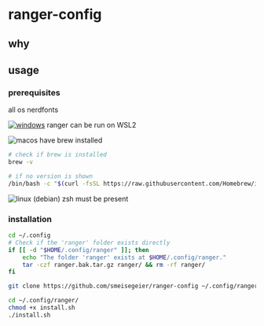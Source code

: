 # ranger-config

## why

## usage

### prerequisites

all os
nerdfonts

[![windows](https://badgen.net/badge/icon/windows?icon=windows&label)](https://microsoft.com/windows/)
ranger can be run on WSL2

![macos](https://img.shields.io/badge/macOS-blue?logo=apple&logoColor=white&labelColor=grey)
have brew installed

```bash
# check if brew is installed
brew -v
```

```bash
# if no version is shown
/bin/bash -c "$(curl -fsSL https://raw.githubusercontent.com/Homebrew/install/HEAD/install.sh)"
```

![linux](https://img.shields.io/badge/linux-blue?logo=linux&logoColor=white&labelColor=grey)
(debian)
zsh must be present

### installation

```bash
cd ~/.config
# Check if the 'ranger' folder exists directly
if [[ -d "$HOME/.config/ranger" ]]; then
    echo "The folder 'ranger' exists at $HOME/.config/ranger."
    tar -czf ranger.bak.tar.gz ranger/ && rm -rf ranger/
fi

git clone https://github.com/smeisegeier/ranger-config ~/.config/ranger/
```

```bash
cd ~/.config/ranger/
chmod +x install.sh
./install.sh
```
